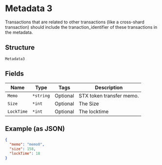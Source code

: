 # Metadata 3

Transactions that are related to other transactions (like a cross-shard transaction) should include the tranaction_identifier of these transactions in the metadata.

## Structure

`Metadata3`

## Fields

| Name       | Type      | Tags     | Description              |
| ---------- | --------- | -------- | ------------------------ |
| `Memo`     | `*string` | Optional | STX token transfer memo. |
| `Size`     | `*int`    | Optional | The Size                 |
| `LockTime` | `*int`    | Optional | The locktime             |

## Example (as JSON)

```json
{
  "memo": "memo0",
  "size": 158,
  "lockTime": 18
}
```

